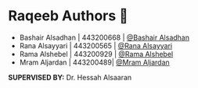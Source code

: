 # Raqeeb Authors 📝
- Bashair Alsadhan |  443200668 | [@Bashair Alsadhan](https://github.com/RanaAlsayyari)
- Rana Alsayyari     |  443200565 | [@Rana Alsayyari](https://github.com/RanaAlsayyari)
- Rama Alshebel      |  443200929 | [@Rama Alshebel](https://github.com/RanaAlsayyari)
- Mram Aljardan      |  443200489| [@Mram Aljardan](https://github.com/RanaAlsayyari)



**SUPERVISED BY:** Dr. Hessah Alsaaran

